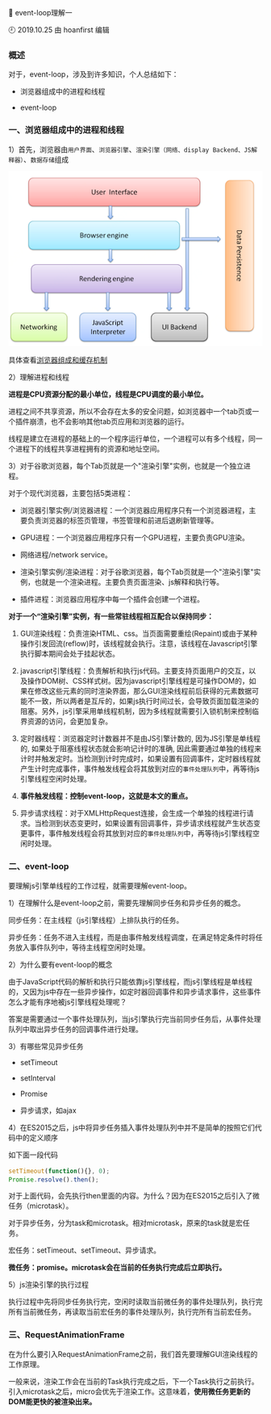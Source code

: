 🐾 event-loop理解一

🕘 2019.10.25 由 hoanfirst 编辑

### 概述

对于，event-loop，涉及到许多知识，个人总结如下：

- 浏览器组成中的进程和线程

- event-loop


### 一、浏览器组成中的进程和线程

1）首先，浏览器由`用户界面`、`浏览器引擎`、`渲染引擎（网络、display Backend、JS解释器）`、`数据存储`组成

![](https://github.com/hoanFir/blogs/blob/master/%E5%89%8D%E7%AB%AF%E5%AD%A6%E4%B9%A0/images/%E5%BE%AE%E4%BF%A1%E6%88%AA%E5%9B%BE20191025103315.png?raw=true)

具体查看[浏览器组成和缓存机制](https://github.com/hoanFir/blogs/blob/master/%E5%89%8D%E7%AB%AF%E5%AD%A6%E4%B9%A0/%E9%9D%A2%E8%AF%95-08-%E6%B5%8F%E8%A7%88%E5%99%A8%E7%BB%84%E6%88%90%E5%92%8C%E7%BC%93%E5%AD%98%E6%9C%BA%E5%88%B6.md)

2）理解进程和线程

**进程是CPU资源分配的最小单位，线程是CPU调度的最小单位。**

进程之间不共享资源，所以不会存在太多的安全问题，如浏览器中一个tab页或一个插件崩溃，也不会影响其他tab页应用和浏览器的运行。

线程是建立在进程的基础上的一个程序运行单位，一个进程可以有多个线程，同一个进程下的线程共享进程拥有的资源和地址空间。

3）对于谷歌浏览器，每个Tab页就是一个"渲染引擎"实例，也就是一个独立进程。

对于个现代浏览器，主要包括5类进程：

- 浏览器引擎实例/浏览器进程：一个浏览器应用程序只有一个浏览器进程，主要负责浏览器的标签页管理，书签管理和前进后退刷新管理等。

- GPU进程：一个浏览器应用程序只有一个GPU进程，主要负责GPU渲染。

- 网络进程/network service。

- 渲染引擎实例/渲染进程：对于谷歌浏览器，每个Tab页就是一个"渲染引擎"实例，也就是一个渲染进程。主要负责页面渲染、js解释和执行等。

- 插件进程：浏览器应用程序中每一个插件会创建一个进程。

**对于一个“渲染引擎”实例，有一些常驻线程相互配合以保持同步：**

1. GUI渲染线程：负责渲染HTML、css。当页面需要重绘(Repaint)或由于某种操作引发回流(reflow)时，该线程就会执行。注意，该线程在Javascript引擎执行脚本期间会处于挂起状态。

2. javascript引擎线程：负责解析和执行js代码。主要支持页面用户的交互，以及操作DOM树、CSS样式树。因为javascript引擎线程是可操作DOM的，如果在修改这些元素的同时渲染界面，那么GUI渲染线程前后获得的元素数据可能不一致，所以两者是互斥的，如果js执行时间过长，会导致页面加载渲染的阻塞。另外，js引擎采用单线程机制，因为多线程就需要引入锁机制来控制临界资源的访问，会更加复杂。

3. 定时器线程：浏览器定时计数器并不是由JS引擎计数的, 因为JS引擎是单线程的, 如果处于阻塞线程状态就会影响记计时的准确, 因此需要通过单独的线程来计时并触发定时。当检测到计时完成时，如果设置有回调事件，定时器线程就产生计时完成事件，事件触发线程会将其放到对应的`事件处理队列`中，再等待js引擎线程空闲时处理。

4. **事件触发线程：控制event-loop，这就是本文的重点。**

5. 异步请求线程：对于XMLHttpRequest连接，会生成一个单独的线程进行请求。当检测到状态变更时，如果设置有回调事件，异步请求线程就产生状态变更事件，事件触发线程会将其放到对应的`事件处理队列`中，再等待js引擎线程空闲时处理。


### 二、event-loop

要理解js引擎单线程的工作过程，就需要理解event-loop。

1）在理解什么是event-loop之前，需要先理解同步任务和异步任务的概念。

同步任务：在主线程（js引擎线程）上排队执行的任务。

异步任务：任务不进入主线程，而是由事件触发线程调度，在满足特定条件时将任务放入事件队列中，等待主线程空闲时处理。

2）为什么要有event-loop的概念

由于JavaScript代码的解析和执行只能依靠js引擎线程，而js引擎线程是单线程的，又因为js中存在一些异步操作，如定时器回调事件和异步请求事件，这些事件怎么才能有序地被js引擎线程处理呢？

答案是需要通过一个事件处理队列，当js引擎执行完当前同步任务后，从事件处理队列中取出异步任务的回调事件进行处理。

3）有哪些常见异步任务

- setTimeout

- setInterval

- Promise

- 异步请求，如ajax

4）在ES2015之后，js中将异步任务插入事件处理队列中并不是简单的按照它们代码中的定义顺序

如下面一段代码

```javascript
setTimeout(function(){}, 0);
Promise.resolve().then();
```

对于上面代码，会先执行then里面的内容。为什么？因为在ES2015之后引入了微任务（microtask）。

对于异步任务，分为task和microtask。相对microtask，原来的task就是宏任务。

宏任务：setTimeout、setTimeout、异步请求。

**微任务：promise。microtask会在当前的任务执行完成后立即执行。**

5）js渲染引擎的执行过程

执行过程中先将同步任务执行完，空闲时读取当前微任务的事件处理队列，执行完所有当前微任务，再读取当前宏任务的事件处理队列，执行完所有当前宏任务。


### 三、RequestAnimationFrame

在为什么要引入RequestAnimationFrame之前，我们首先要理解GUI渲染线程的工作原理。

一般来说，渲染工作会在当前的Task执行完成之后，下一个Task执行之前执行。引入microtask之后，micro会优先于渲染工作。这意味着，**使用微任务更新的DOM能更快的被渲染出来。**


